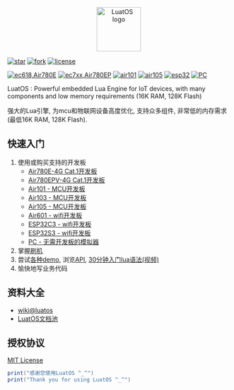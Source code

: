 <p align="center"><a href="#" target="_blank" rel="noopener noreferrer"><img width="100" src="logo.jpg" alt="LuatOS logo"></a></p>

[![star](https://gitee.com/openLuat/LuatOS/badge/star.svg?theme=gvp)](https://gitee.com/openLuat/LuatOS/stargazers)
[![fork](https://gitee.com/openLuat/LuatOS/badge/fork.svg?theme=gvp)](https://gitee.com/openLuat/LuatOS/members)
[![license](https://img.shields.io/github/license/openLuat/LuatOS)](/LICENSE)

[![ec618,Air780E](https://github.com/openLuat/luatos-soc-2022/actions/workflows/ci.yaml/badge.svg)](https://wiki.luatos.com/chips/air780e/index.html)
[![ec7xx,Air780EP](https://github.com/openLuat/luatos-soc-2024/actions/workflows/ci.yaml/badge.svg)](https://wiki.luatos.com/chips/air780ep/index.html)
[![air101](https://pg.air32.cn/openLuat/LuatOS/actions/workflows/air101.yml/badge.svg)](https://wiki.luatos.com/chips/air101/index.html)
[![air105](https://pg.air32.cn/openLuat/LuatOS/actions/workflows/air105.yml/badge.svg)](https://wiki.luatos.com/chips/air105/index.html)
[![esp32](https://pg.air32.cn/openLuat/LuatOS/actions/workflows/esp32-idf5.yml/badge.svg)](https://wiki.luatos.com/chips/esp32c3/index.html)
[![PC](https://github.com/openLuat/luatos-soc-pc/actions/workflows/ci.yml/badge.svg)](https://wiki.luatos.com/chips/pc/index.html)

LuatOS : Powerful embedded Lua Engine for IoT devices, with many components and low memory requirements (16K RAM, 128K Flash)

强大的Lua引擎, 为mcu和物联网设备高度优化, 支持众多组件, 非常低的内存需求(最低16K RAM, 128K Flash).

## 快速入门

1. 使用或购买支持的开发板
    * [Air780E-4G Cat.1开发板](https://luat.taobao.com)
    * [Air780EPV-4G Cat.1开发板](https://luat.taobao.com)
    * [Air101 - MCU开发板](https://luat.taobao.com)
    * [Air103 - MCU开发板](https://luat.taobao.com)
    * [Air105 - MCU开发板](https://luat.taobao.com)
    * [Air601 - wifi开发板](https://luat.taobao.com)
    * [ESP32C3 - wifi开发板](https://luat.taobao.com)
    * [ESP32S3 - wifi开发板](https://luat.taobao.com)
    * [PC - 无需开发板的模拟器](https://gitee.com/openLuat/luatos-soc-pc)
2. 掌握[刷机](https://wiki.luatos.com/boardGuide/flash.html)
3. 尝试[各种demo](https://gitee.com/openLuat/LuatOS/tree/master/demo), 浏览[API](https://wiki.luatos.com/api/index.html), [30分钟入门lua语法(视频)](https://www.bilibili.com/video/BV1vf4y1L7Rb?spm_id_from=333.999.0.0)
4. 愉快地写业务代码

## 资料大全

* [wiki@luatos](https://wiki.luatos.com)
* [LuatOS文档池](https://gitee.com/openLuat/luatos-doc-pool)

## 授权协议

[MIT License](LICENSE)

```lua
print("感谢您使用LuatOS ^_^")
print("Thank you for using LuatOS ^_^")
```
